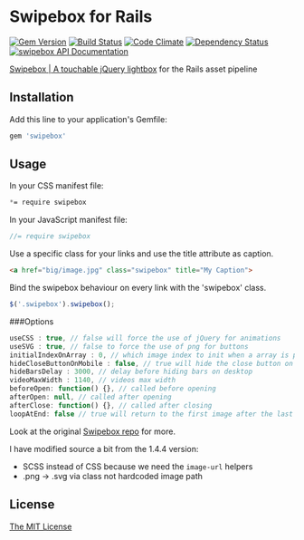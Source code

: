 # Swipebox for Rails

[![Gem Version](http://img.shields.io/gem/v/swipebox.svg?style=flat-square)](http://rubygems.org/gems/swipebox)
[![Build Status](http://img.shields.io/travis/mrfoto/swipebox.svg?style=flat-square)](https://travis-ci.org/mrfoto/swipebox)
[![Code Climate](http://img.shields.io/codeclimate/github/mrfoto/swipebox.svg?style=flat-square)](https://codeclimate.com/github/mrfoto/swipebox)
[![Dependency Status](http://img.shields.io/gemnasium/mrfoto/swipebox.svg?style=flat-square)](https://gemnasium.com/mrfoto/swipebox)
[![swipebox API Documentation](https://img.shields.io/badge/omniref-docs-da2b48.svg?style=flat-square)](https://www.omniref.com/ruby/gems/swipebox)

[Swipebox | A touchable jQuery lightbox](http://brutaldesign.github.io/swipebox/) for the Rails asset pipeline

## Installation

Add this line to your application's Gemfile:

```ruby
gem 'swipebox'
```

## Usage

In your CSS manifest file:

```css
*= require swipebox
```

In your JavaScript manifest file:

```javascript
//= require swipebox
```

Use a specific class for your links and use the title attribute as caption.

```html
<a href="big/image.jpg" class="swipebox" title="My Caption">
```

Bind the swipebox behaviour on every link with the 'swipebox' class.

```javascript
$('.swipebox').swipebox();
```

###Options

```javascript
useCSS : true, // false will force the use of jQuery for animations
useSVG : true, // false to force the use of png for buttons
initialIndexOnArray : 0, // which image index to init when a array is passed
hideCloseButtonOnMobile : false, // true will hide the close button on mobile devices
hideBarsDelay : 3000, // delay before hiding bars on desktop
videoMaxWidth : 1140, // videos max width
beforeOpen: function() {}, // called before opening
afterOpen: null, // called after opening
afterClose: function() {}, // called after closing
loopAtEnd: false // true will return to the first image after the last image is reached of Bootstrap)
```

Look at the original [Swipebox repo](https://github.com/brutaldesign/swipebox#usage) for more.

I have modified source a bit from the 1.4.4 version:
- SCSS instead of CSS because we need the `image-url` helpers
- .png -> .svg via class not hardcoded image path

## License

[The MIT License](MIT-LICENSE)
